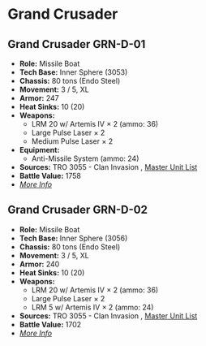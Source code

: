 # Grand Crusader 

## Grand Crusader GRN-D-01 

- **Role:** Missile Boat 
- **Tech Base:** Inner Sphere (3053) 
- **Chassis:** 80 tons (Endo Steel) 
- **Movement:** 3 / 5, XL 
- **Armor:** 247 
- **Heat Sinks:** 10 (20) 
- **Weapons:** 
  - LRM 20 w/ Artemis IV × 2 (ammo: 36) 
  - Large Pulse Laser × 2 
  - Medium Pulse Laser × 2 
- **Equipment:** 
  - Anti-Missile System (ammo: 24) 
- **Sources:** TRO 3055 - Clan Invasion , [Master Unit List](http://masterunitlist.info/Unit/Details/1252/grand-crusader-grn-d-01) 
- **Battle Value:** 1758 
- [*More Info*](grand_crusader/grand_crusader_grn-d-01.md) 

## Grand Crusader GRN-D-02 

- **Role:** Missile Boat 
- **Tech Base:** Inner Sphere (3056) 
- **Chassis:** 80 tons (Endo Steel) 
- **Movement:** 3 / 5, XL 
- **Armor:** 240 
- **Heat Sinks:** 10 (20) 
- **Weapons:** 
  - LRM 20 w/ Artemis IV × 2 (ammo: 36) 
  - Large Pulse Laser × 2 
  - LRM 5 w/ Artemis IV × 2 (ammo: 24) 
- **Sources:** TRO 3055 - Clan Invasion , [Master Unit List](http://masterunitlist.info/Unit/Details/1253/grand-crusader-grn-d-02) 
- **Battle Value:** 1702 
- [*More Info*](grand_crusader/grand_crusader_grn-d-02.md) 

